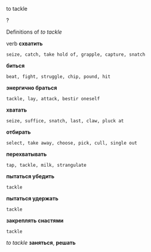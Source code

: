 to tackle

?


Definitions of _to tackle_

verb
**схватить**

    seize, catch, take hold of, grapple, capture, snatch
**биться**

    beat, fight, struggle, chip, pound, hit
**энергично браться**

    tackle, lay, attack, bestir oneself
**хватать**

    seize, suffice, snatch, last, claw, pluck at
**отбирать**

    select, take away, choose, pick, cull, single out
**перехватывать**

    tap, tackle, milk, strangulate
**пытаться убедить**

    tackle
**пытаться удержать**

    tackle
**закреплять снастями**

    tackle

_to tackle_
**заняться**, **решать**